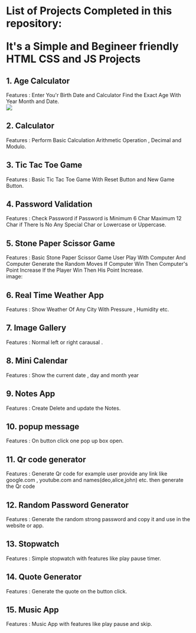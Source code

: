 <h1>
List of Projects Completed in this repository:

<p>
It's a Simple and Begineer friendly HTML CSS and JS Projects  
</p>
</h1>
<h2> 1. Age Calculator </h2>
<p> Features : Enter You'r Birth Date and Calculator Find the Exact Age With Year Month and Date.
<br>
  
  <img src = "![Screenshot_20250613_084600.png]">
<h2> 2.  Calculator </h2>
<p> Features : Perform Basic Calculation Arithmetic Operation , Decimal and Modulo.
<br>
 

<h2> 3.  Tic Tac Toe Game </h2>
<p> Features : Basic Tic Tac Toe Game With Reset Button and New Game Button.
<br>
 

<h2> 4.  Password Validation </h2>
<p> Features : Check  Password if Password is Minimum 6 Char Maximum 12 Char if There Is No Any Special Char or Lowercase or Uppercase.
<br>
 
<h2> 5. Stone Paper Scissor Game </h2>
<p> Features : Basic Stone Paper Scissor Game User Play With Computer And Computer Generate the Random Moves If Computer Win Then Computer's Point Increase If the Player Win Then His Point Increase. 
<br>
image: 

<h2> 6.  Real Time Weather App   </h2>
<p> Features : Show Weather Of Any City With Pressure , Humidity etc.
<br>
 
<h2> 7.  Image Gallery   </h2>
<p> Features : Normal left or right carausal .
<br>
 
<h2> 8.  Mini Calendar </h2>
<p> Features : Show the current date , day and month year
<br>
 

<h2> 9.  Notes App </h2>
<p> Features : Create Delete and update the Notes.
<br>
 
<h2> 10.  popup message  </h2>
<p> Features : On button click one pop up box open.
<br>
 
<h2> 11.  Qr code generator </h2>
<p> Features : Generate Qr code for example user provide any link like google.com , youtube.com and names(deo,alice,john) etc. then generate the Qr code  
<br>
 
<h2> 12.  Random Password Generator </h2>
<p> Features : Generate the random strong password  and copy it and use in the website or app.  
<br>
 
<h2> 13.  Stopwatch </h2>
<p> Features : Simple stopwatch with features like play pause timer.  
<br>
 
<h2> 14.  Quote Generator </h2>
<p> Features : Generate the quote on the button click.  
<br>
 

<h2> 15. Music App  </h2>
<p> Features : Music App with features like play pause and skip.  
<br>
 





